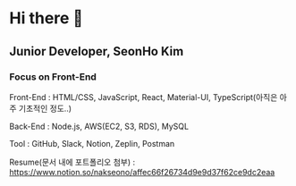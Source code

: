 # Hi there 👋

## Junior Developer, SeonHo Kim

### Focus on Front-End

Front-End : HTML/CSS, JavaScript, React, Material-UI, TypeScript(아직은 아주 기초적인 정도..)

Back-End : Node.js, AWS(EC2, S3, RDS), MySQL

Tool : GitHub, Slack, Notion, Zeplin, Postman

Resume(문서 내에 포트폴리오 첨부) : https://www.notion.so/nakseono/affec66f26734d9e9d37f62ce9dc2eaa
